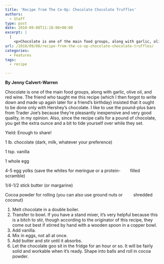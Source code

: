 ```yaml
---
title: 'Recipe from The Co-Op: Chocolate Chocolate Truffles'
authors: 
  - Staff
type: post
date: 2010-09-08T11:18:08+00:00
excerpt: |
  |
    <p>Chocolate is one of the main food groups, along with garlic, olive oil, and red wine. The friend who taught me this recipe (which I then forgot to write down and made up again later for a friend’s birthday) insisted that it ought to be done only with Hershey’s chocolate.</p>
url: /2010/09/08/recipe-from-the-co-op-chocolate-chocolate-truffles/
categories:
  - Features
tags:
  - recipe

---
```

**By Jenny Calvert-Warren**

Chocolate is one of the main food groups, along with garlic, olive oil, and red wine. The friend who taught me this recipe (which I then forgot to write down and made up again later for a friend’s birthday) insisted that it ought to be done only with Hershey’s chocolate. I like to use the pound-plus bars from Trader Joe’s because they’re pleasantly inexpensive and very good quality, in my opinion. Also, since the recipe calls for a pound of chocolate, you get the extra ounce and a bit to tide yourself over while they set.

Yield: Enough to share!

1 lb. chocolate (dark, milk, whatever your preference)
  
1 tsp. vanilla
  
1 whole egg
  
4-5 egg yolks (save the whites for meringue or a protein-        filled scramble)
  
1/4-1/2 stick butter (or margarine)
  
Cocoa powder for rolling (you can also use ground nuts or         shredded coconut)

  1. Melt chocolate in a double boiler.
  2. Transfer to bowl. If you have a stand mixer, it’s very helpful because this is a bitch to stir, though according to the originator of this recipe, they come out best if stirred by hand with a wooden spoon in a copper bowl.
  3. Add vanilla.
  4. Mix in eggs, not all at once.
  5. Add butter and stir until it absorbs.
  6. Let the chocolate goo sit in the fridge for an hour or so. It will be fairly solid and workable when it’s ready. Shape into balls and roll in cocoa powder.